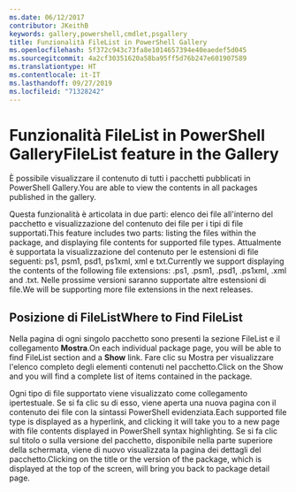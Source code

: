 ```yaml
---
ms.date: 06/12/2017
contributor: JKeithB
keywords: gallery,powershell,cmdlet,psgallery
title: Funzionalità FileList in PowerShell Gallery
ms.openlocfilehash: 5f372c943c73fa8e1014657394e40eaedef5d045
ms.sourcegitcommit: 4a2cf30351620a58ba95ff5d76b247e601907589
ms.translationtype: HT
ms.contentlocale: it-IT
ms.lasthandoff: 09/27/2019
ms.locfileid: "71328242"
---
```

# <a name="filelist-feature-in-the-gallery"></a><span data-ttu-id="fdbcc-103">Funzionalità FileList in PowerShell Gallery</span><span class="sxs-lookup"><span data-stu-id="fdbcc-103">FileList feature in the Gallery</span></span>

<span data-ttu-id="fdbcc-104">È possibile visualizzare il contenuto di tutti i pacchetti pubblicati in PowerShell Gallery.</span><span class="sxs-lookup"><span data-stu-id="fdbcc-104">You are able to view the contents in all packages published in the gallery.</span></span>

<span data-ttu-id="fdbcc-105">Questa funzionalità è articolata in due parti: elenco dei file all'interno del pacchetto e visualizzazione del contenuto dei file per i tipi di file supportati.</span><span class="sxs-lookup"><span data-stu-id="fdbcc-105">This feature includes two parts: listing the files within the package, and displaying file contents for supported file types.</span></span> <span data-ttu-id="fdbcc-106">Attualmente è supportata la visualizzazione del contenuto per le estensioni di file seguenti: ps1, psm1, psd1, ps1xml, xml e txt.</span><span class="sxs-lookup"><span data-stu-id="fdbcc-106">Currently we support displaying the contents of the following file extensions: .ps1, .psm1, .psd1, .ps1xml, .xml and .txt.</span></span> <span data-ttu-id="fdbcc-107">Nelle prossime versioni saranno supportate altre estensioni di file.</span><span class="sxs-lookup"><span data-stu-id="fdbcc-107">We will be supporting more file extensions in the next releases.</span></span>

## <a name="where-to-find-filelist"></a><span data-ttu-id="fdbcc-108">Posizione di FileList</span><span class="sxs-lookup"><span data-stu-id="fdbcc-108">Where to Find FileList</span></span>

<span data-ttu-id="fdbcc-109">Nella pagina di ogni singolo pacchetto sono presenti la sezione FileList e il collegamento **Mostra**.</span><span class="sxs-lookup"><span data-stu-id="fdbcc-109">On each individual package page, you will be able to find FileList section and a **Show** link.</span></span> <span data-ttu-id="fdbcc-110">Fare clic su Mostra per visualizzare l'elenco completo degli elementi contenuti nel pacchetto.</span><span class="sxs-lookup"><span data-stu-id="fdbcc-110">Click on the Show and you will find a complete list of items contained in the package.</span></span>

<span data-ttu-id="fdbcc-111">Ogni tipo di file supportato viene visualizzato come collegamento ipertestuale. Se si fa clic su di esso, viene aperta una nuova pagina con il contenuto dei file con la sintassi PowerShell evidenziata.</span><span class="sxs-lookup"><span data-stu-id="fdbcc-111">Each supported file type is displayed as a hyperlink, and clicking it will take you to a new page with file contents displayed in PowerShell syntax highlighting.</span></span> <span data-ttu-id="fdbcc-112">Se si fa clic sul titolo o sulla versione del pacchetto, disponibile nella parte superiore della schermata, viene di nuovo visualizzata la pagina dei dettagli del pacchetto.</span><span class="sxs-lookup"><span data-stu-id="fdbcc-112">Clicking on the title or the version of the package, which is displayed at the top of the screen, will bring you back to package detail page.</span></span>
